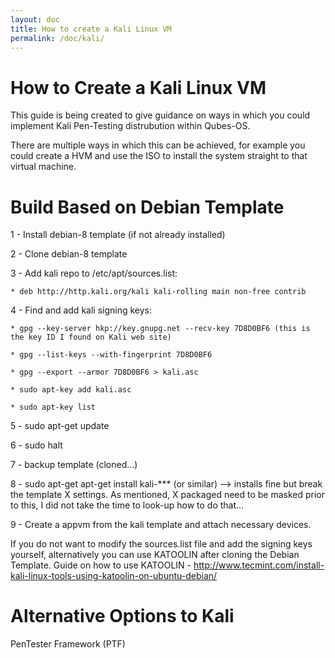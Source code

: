 ```yaml
---
layout: doc
title: How to create a Kali Linux VM
permalink: /doc/kali/
---
```


How to Create a Kali Linux VM
=============================

This guide is being created to give guidance on ways in which you could implement Kali Pen-Testing distrubution within Qubes-OS.

There are multiple ways in which this can be achieved, for example you could create a HVM and use the ISO to install the system straight to that virtual machine.


Build Based on Debian Template
==============================

1 - Install debian-8 template (if not already installed)

2 - Clone debian-8 template

3 - Add kali repo to /etc/apt/sources.list:

    * deb http://http.kali.org/kali kali-rolling main non-free contrib
    
4 - Find and add kali signing keys:

    * gpg --key-server hkp://key.gnupg.net --recv-key 7D8D0BF6 (this is the key ID I found on Kali web site)
    
    * gpg --list-keys --with-fingerprint 7D8D0BF6 
    
    * gpg --export --armor 7D8D0BF6 > kali.asc 
    
    * sudo apt-key add kali.asc 
    
    * sudo apt-key list 
    
5 - sudo apt-get update 

6 - sudo halt 

7 - backup template (cloned...) 

8 - sudo apt-get apt-get install kali-*** (or similar) --> installs fine but break the template X settings. As mentioned, X packaged need to be masked prior to this, I did not take the time to look-up how to do that... 

9 - Create a appvm from the kali template and attach necessary devices.


If you do not want to modify the sources.list file and add the signing keys yourself, alternatively you can use KATOOLIN after cloning the Debian Template. Guide on how to use KATOOLIN - http://www.tecmint.com/install-kali-linux-tools-using-katoolin-on-ubuntu-debian/ 



Alternative Options to Kali
===========================

PenTester Framework (PTF)


